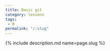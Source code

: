 ```yaml
---
title: Basic git
category: lessons
tags:
 - R
permalink: "/:slug"
---
```

{% include description.md name=page.slug %}
